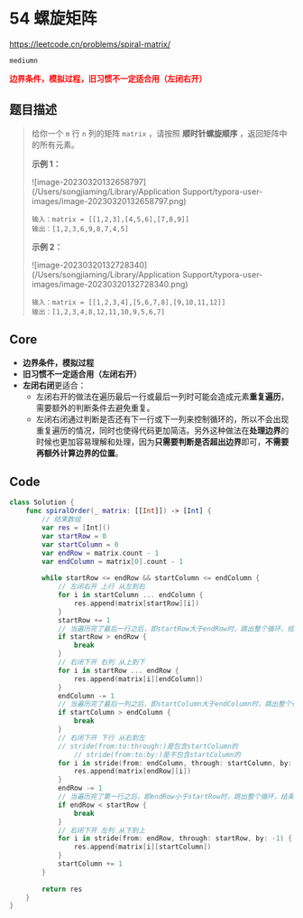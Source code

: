 # 54 螺旋矩阵

https://leetcode.cn/problems/spiral-matrix/

`mediumn`

**<font color=red>边界条件，模拟过程，旧习惯不一定适合用（左闭右开）</font>**

## 题目描述

> 给你一个 `m` 行 `n` 列的矩阵 `matrix` ，请按照 **顺时针螺旋顺序** ，返回矩阵中的所有元素。
>
> 
>
> **示例 1：**
>
> ![image-20230320132658797](/Users/songjiaming/Library/Application Support/typora-user-images/image-20230320132658797.png) 
>
> ```
> 输入：matrix = [[1,2,3],[4,5,6],[7,8,9]]
> 输出：[1,2,3,6,9,8,7,4,5]
> ```
>
> **示例 2：**
>
> ![image-20230320132728340](/Users/songjiaming/Library/Application Support/typora-user-images/image-20230320132728340.png)
>
> ```
> 输入：matrix = [[1,2,3,4],[5,6,7,8],[9,10,11,12]]
> 输出：[1,2,3,4,8,12,11,10,9,5,6,7]
> ```



## Core

- **边界条件，模拟过程**
- **旧习惯不一定适合用（左闭右开）**
- **左闭右闭**更适合：
  - 左闭右开的做法在遍历最后一行或最后一列时可能会造成元素**重复遍历**，需要额外的判断条件去避免重复。
  - 左闭右闭通过判断是否还有下一行或下一列来控制循环的，所以不会出现重复遍历的情况，同时也使得代码更加简洁。另外这种做法在**处理边界**的时候也更加容易理解和处理，因为**只需要判断是否超出边界**即可，**不需要再额外计算边界的位置**。



## Code

```swift
class Solution {
    func spiralOrder(_ matrix: [[Int]]) -> [Int] {
        // 结果数组
        var res = [Int]()
        var startRow = 0
        var startColumn = 0
        var endRow = matrix.count - 1
        var endColumn = matrix[0].count - 1
        
        while startRow <= endRow && startColumn <= endColumn {
            // 左闭右开 上行 从左到右
            for i in startColumn ... endColumn {
                res.append(matrix[startRow][i])
            }
            startRow += 1
            // 当遍历完了最后一行之后，即startRow大于endRow时，跳出整个循环，结束矩阵遍历。
            if startRow > endRow {
                break
            }
            // 右闭下开 右列 从上到下
            for i in startRow ... endRow {
                res.append(matrix[i][endColumn])
            }
            endColumn -= 1
            // 当遍历完了最后一列之后，即startColumn大于endColumn时，跳出整个循环，结束矩阵遍历。
            if startColumn > endColumn {
                break
            }
            // 右闭下开 下行 从右到左
            // stride(from:to:through:)是包含startColumn的
         		// stride(from:to:by:)是不包含startColumn的
            for i in stride(from: endColumn, through: startColumn, by: -1) {
                res.append(matrix[endRow][i])
            }
            endRow -= 1
            // 当遍历完了第一行之后，即endRow小于startRow时，跳出整个循环，结束矩阵遍历。
            if endRow < startRow {
                break
            }
            // 右闭下开 左列 从下到上
            for i in stride(from: endRow, through: startRow, by: -1) {
                res.append(matrix[i][startColumn])
            }
            startColumn += 1
        }
        
        return res
    }
}

```













